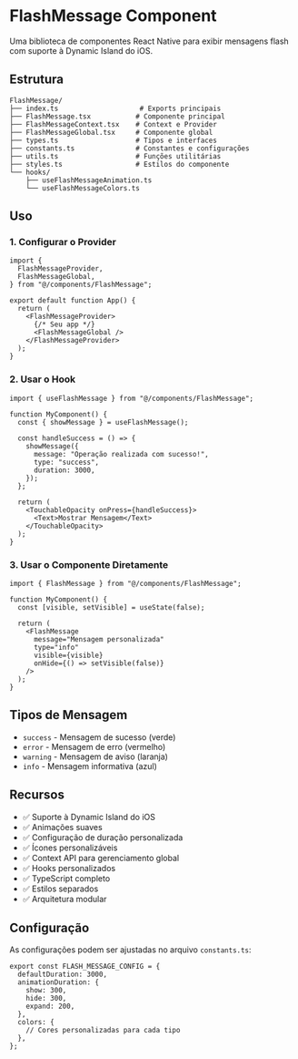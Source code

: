 # FlashMessage Component

Uma biblioteca de componentes React Native para exibir mensagens flash com suporte à Dynamic Island do iOS.

## Estrutura

```
FlashMessage/
├── index.ts                    # Exports principais
├── FlashMessage.tsx           # Componente principal
├── FlashMessageContext.tsx    # Context e Provider
├── FlashMessageGlobal.tsx     # Componente global
├── types.ts                   # Tipos e interfaces
├── constants.ts               # Constantes e configurações
├── utils.ts                   # Funções utilitárias
├── styles.ts                  # Estilos do componente
└── hooks/
    ├── useFlashMessageAnimation.ts
    └── useFlashMessageColors.ts
```

## Uso

### 1. Configurar o Provider

```tsx
import {
  FlashMessageProvider,
  FlashMessageGlobal,
} from "@/components/FlashMessage";

export default function App() {
  return (
    <FlashMessageProvider>
      {/* Seu app */}
      <FlashMessageGlobal />
    </FlashMessageProvider>
  );
}
```

### 2. Usar o Hook

```tsx
import { useFlashMessage } from "@/components/FlashMessage";

function MyComponent() {
  const { showMessage } = useFlashMessage();

  const handleSuccess = () => {
    showMessage({
      message: "Operação realizada com sucesso!",
      type: "success",
      duration: 3000,
    });
  };

  return (
    <TouchableOpacity onPress={handleSuccess}>
      <Text>Mostrar Mensagem</Text>
    </TouchableOpacity>
  );
}
```

### 3. Usar o Componente Diretamente

```tsx
import { FlashMessage } from "@/components/FlashMessage";

function MyComponent() {
  const [visible, setVisible] = useState(false);

  return (
    <FlashMessage
      message="Mensagem personalizada"
      type="info"
      visible={visible}
      onHide={() => setVisible(false)}
    />
  );
}
```

## Tipos de Mensagem

- `success` - Mensagem de sucesso (verde)
- `error` - Mensagem de erro (vermelho)
- `warning` - Mensagem de aviso (laranja)
- `info` - Mensagem informativa (azul)

## Recursos

- ✅ Suporte à Dynamic Island do iOS
- ✅ Animações suaves
- ✅ Configuração de duração personalizada
- ✅ Ícones personalizáveis
- ✅ Context API para gerenciamento global
- ✅ Hooks personalizados
- ✅ TypeScript completo
- ✅ Estilos separados
- ✅ Arquitetura modular

## Configuração

As configurações podem ser ajustadas no arquivo `constants.ts`:

```tsx
export const FLASH_MESSAGE_CONFIG = {
  defaultDuration: 3000,
  animationDuration: {
    show: 300,
    hide: 300,
    expand: 200,
  },
  colors: {
    // Cores personalizadas para cada tipo
  },
};
```
